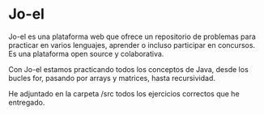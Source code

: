 <h1>Jo-el</h1>

Jo-el es una plataforma web que ofrece un repositorio de problemas para practicar en varios lenguajes, aprender o incluso participar en concursos. Es una plataforma open source y colaborativa.

Con Jo-el estamos practicando todos los conceptos de Java, desde los bucles for, pasando por arrays y matrices, hasta recursividad.

He adjuntado en la carpeta /src todos los ejercicios correctos que he entregado.
